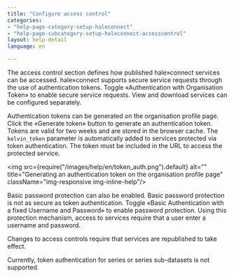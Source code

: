 ```yaml
---
title: "Configure access control"
categories:
- "help-page-category-setup-haleconnect"
- "help-page-subcategory-setup-haleconnect-accesscontrol"
layout: help-detail
language: en

---
```


The access control section defines how published hale»connect services can be accessed. hale»connect supports secure service requests through the use of authentication tokens. Toggle &laquo;Authentication with Organisation Token&raquo; to enable secure service requests. View and download services can be configured separately.

Authentication tokens can be generated on the organisation profile page. Click the &laquo;Generate token&raquo; button to generate an authentication token. Tokens are valid for two weeks and are stored in the browser cache. The ```kelvin_token``` parameter is automatically added to services protected via token authentication. The token must be included in the URL to access the protected service.

<img src={require("/images/help/en/token_auth.png").default} alt="" title="Generating an authentication token on the organisation profile page" className="img-responsive img-inline-help"/>

Basic password protection can also be enabled. Basic password protection is not as secure as token authentication. Toggle &laquo;Basic Authentication with a fixed Username and Password&raquo; to enable password protection. Using this protection mechanism, access to services require that a user enter a username and password.

Changes to access controls require that services are republished to take effect.

Currently, token authentication for series or series sub-datasets is not supported.
